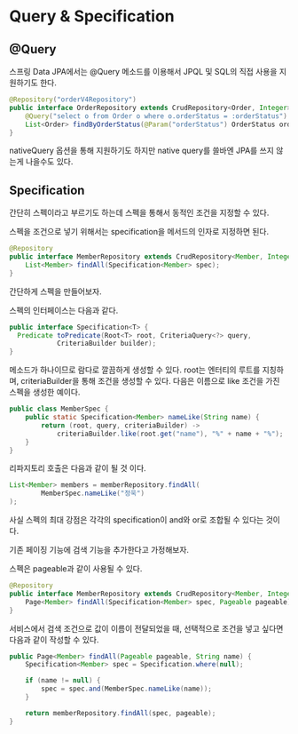 # Query & Specification

## @Query

스프링 Data JPA에서는 @Query 메소드를 이용해서 JPQL 및 SQL의 직접 사용을 지원하기도 한다.

```java
@Repository("orderV4Repository")
public interface OrderRepository extends CrudRepository<Order, Integer> {
    @Query("select o from Order o where o.orderStatus = :orderStatus")
    List<Order> findByOrderStatus(@Param("orderStatus") OrderStatus orderStatus);
}
```

nativeQuery 옵션을 통해 지원하기도 하지만 native query를 쓸바엔 JPA를 쓰지 않는게 나을수도 있다.

## Specification

간단히 스펙이라고 부르기도 하는데 스펙을 통해서 동적인 조건을 지정할 수 있다.

스펙을 조건으로 넣기 위해서는 specification을 메서드의 인자로 지정하면 된다.

```java
@Repository
public interface MemberRepository extends CrudRepository<Member, Integer>, JpaSpecificationExecutor<Member> {
    List<Member> findAll(Specification<Member> spec);
}
```

간단하게 스펙을 만들어보자. 

스펙의 인터페이스는 다음과 같다.

```java
public interface Specification<T> {
  Predicate toPredicate(Root<T> root, CriteriaQuery<?> query,
            CriteriaBuilder builder);
}
```

메소드가 하나이므로 람다로 깔끔하게 생성할 수 있다. root는 엔터티의 루트를 지칭하며, criteriaBuilder을 통해 조건을 생성할 수 있다.
다음은 이름으로 like 조건을 가진 스펙을 생성한 예이다.

```java
public class MemberSpec {
    public static Specification<Member> nameLike(String name) {
        return (root, query, criteriaBuilder) ->
            criteriaBuilder.like(root.get("name"), "%" + name + "%");
    }
}
```

리파지토리 호출은 다음과 같이 될 것 이다.

```java
List<Member> members = memberRepository.findAll(
        MemberSpec.nameLike("정욱")
);
```

사실 스펙의 최대 강점은 각각의 specification이 and와 or로 조합될 수 있다는 것이다.

기존 페이징 기능에 검색 기능을 추가한다고 가정해보자.

스펙은 pageable과 같이 사용될 수 있다.

```java
@Repository
public interface MemberRepository extends CrudRepository<Member, Integer>, JpaSpecificationExecutor<Member> {
    Page<Member> findAll(Specification<Member> spec, Pageable pageable);
}
```

서비스에서 검색 조건으로 값이 이름이 전달되었을 때, 선택적으로 조건을 넣고 싶다면 다음과 같이 작성할 수 있다.

```java
public Page<Member> findAll(Pageable pageable, String name) {
    Specification<Member> spec = Specification.where(null);

    if (name != null) {
        spec = spec.and(MemberSpec.nameLike(name));
    }

    return memberRepository.findAll(spec, pageable);
}
```


